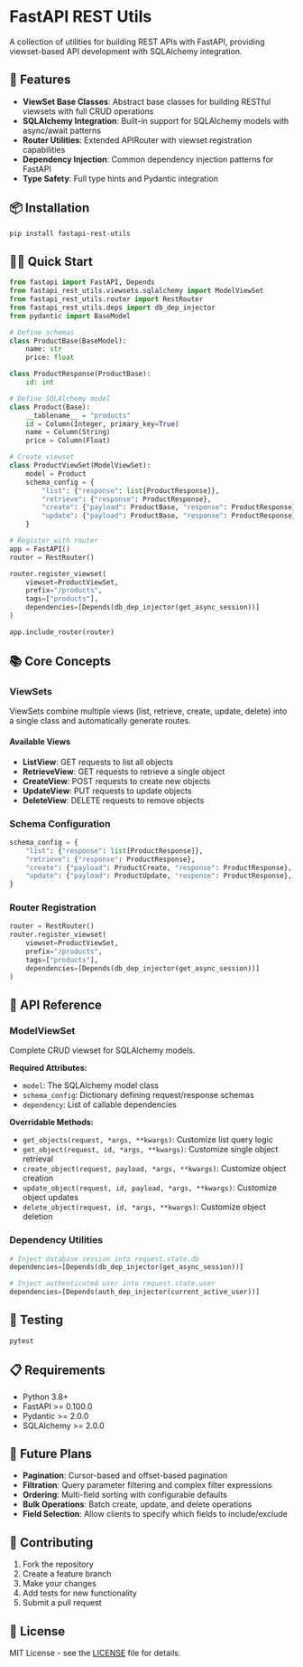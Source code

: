 # FastAPI REST Utils

A collection of utilities for building REST APIs with FastAPI, providing viewset-based API development with SQLAlchemy integration.

## 🚀 Features

- **ViewSet Base Classes**: Abstract base classes for building RESTful viewsets with full CRUD operations
- **SQLAlchemy Integration**: Built-in support for SQLAlchemy models with async/await patterns
- **Router Utilities**: Extended APIRouter with viewset registration capabilities
- **Dependency Injection**: Common dependency injection patterns for FastAPI
- **Type Safety**: Full type hints and Pydantic integration

## 📦 Installation

```bash
pip install fastapi-rest-utils
```

## 🏃‍♂️ Quick Start

```python
from fastapi import FastAPI, Depends
from fastapi_rest_utils.viewsets.sqlalchemy import ModelViewSet
from fastapi_rest_utils.router import RestRouter
from fastapi_rest_utils.deps import db_dep_injector
from pydantic import BaseModel

# Define schemas
class ProductBase(BaseModel):
    name: str
    price: float

class ProductResponse(ProductBase):
    id: int

# Define SQLAlchemy model
class Product(Base):
    __tablename__ = "products"
    id = Column(Integer, primary_key=True)
    name = Column(String)
    price = Column(Float)

# Create viewset
class ProductViewSet(ModelViewSet):
    model = Product
    schema_config = {
        "list": {"response": list[ProductResponse]},
        "retrieve": {"response": ProductResponse},
        "create": {"payload": ProductBase, "response": ProductResponse},
        "update": {"payload": ProductBase, "response": ProductResponse},
    }

# Register with router
app = FastAPI()
router = RestRouter()

router.register_viewset(
    viewset=ProductViewSet,
    prefix="/products",
    tags=["products"],
    dependencies=[Depends(db_dep_injector(get_async_session))]
)

app.include_router(router)
```

## 📚 Core Concepts

### ViewSets

ViewSets combine multiple views (list, retrieve, create, update, delete) into a single class and automatically generate routes.

#### Available Views
- **ListView**: GET requests to list all objects
- **RetrieveView**: GET requests to retrieve a single object
- **CreateView**: POST requests to create new objects
- **UpdateView**: PUT requests to update objects
- **DeleteView**: DELETE requests to remove objects

### Schema Configuration

```python
schema_config = {
    "list": {"response": list[ProductResponse]},
    "retrieve": {"response": ProductResponse},
    "create": {"payload": ProductCreate, "response": ProductResponse},
    "update": {"payload": ProductUpdate, "response": ProductResponse},
}
```

### Router Registration

```python
router = RestRouter()
router.register_viewset(
    viewset=ProductViewSet,
    prefix="/products",
    tags=["products"],
    dependencies=[Depends(db_dep_injector(get_async_session))]
)
```

## 🔧 API Reference

### ModelViewSet

Complete CRUD viewset for SQLAlchemy models.

**Required Attributes:**
- `model`: The SQLAlchemy model class
- `schema_config`: Dictionary defining request/response schemas
- `dependency`: List of callable dependencies

**Overridable Methods:**
- `get_objects(request, *args, **kwargs)`: Customize list query logic
- `get_object(request, id, *args, **kwargs)`: Customize single object retrieval
- `create_object(request, payload, *args, **kwargs)`: Customize object creation
- `update_object(request, id, payload, *args, **kwargs)`: Customize object updates
- `delete_object(request, id, *args, **kwargs)`: Customize object deletion

### Dependency Utilities

```python
# Inject database session into request.state.db
dependencies=[Depends(db_dep_injector(get_async_session))]

# Inject authenticated user into request.state.user
dependencies=[Depends(auth_dep_injector(current_active_user))]
```

## 🧪 Testing

```bash
pytest
```

## 📋 Requirements

- Python 3.8+
- FastAPI >= 0.100.0
- Pydantic >= 2.0.0
- SQLAlchemy >= 2.0.0

## 🔮 Future Plans

- **Pagination**: Cursor-based and offset-based pagination
- **Filtration**: Query parameter filtering and complex filter expressions
- **Ordering**: Multi-field sorting with configurable defaults
- **Bulk Operations**: Batch create, update, and delete operations
- **Field Selection**: Allow clients to specify which fields to include/exclude

## 🤝 Contributing

1. Fork the repository
2. Create a feature branch
3. Make your changes
4. Add tests for new functionality
5. Submit a pull request

## 📄 License

MIT License - see the [LICENSE](LICENSE) file for details. 